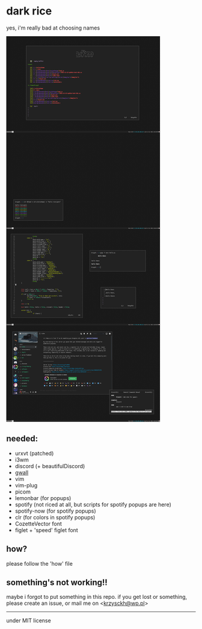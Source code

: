 # dark rice

yes, i'm really bad at choosing names

![img](https://raw.githubusercontent.com/krzysckh/darkrice/master/what.png)


## needed:

- urxvt (patched)
- i3wm
- discord (+ beautifulDiscord)
- [gwall](https://gist.github.com/krzysckh/938593f83fe482049877040b4faf15d0)
- vim
- vim-plug
- picom
- lemonbar (for popups)
- spotify (not riced at all, but scripts for spotify popups are here)
- spotify-now (for spotify popups)
- clr (for colors in spotify popups)
- CozetteVector font
- figlet + 'speed' figlet font

## how?

please follow the 'how' file

## something's not working!!

maybe i forgot to put something in this repo. if you get lost or something, please create an issue, or mail me on \<krzysckh@wp.pl\>

----

under MIT license

